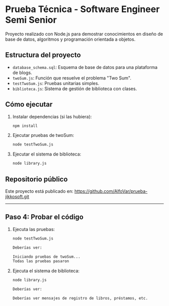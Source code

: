 # Prueba Técnica - Software Engineer Semi Senior

Proyecto realizado con Node.js para demostrar conocimientos en diseño de base de datos, algoritmos y programación orientada a objetos.

## Estructura del proyecto

- `database_schema.sql`: Esquema de base de datos para una plataforma de blogs.
- `twoSum.js`: Función que resuelve el problema "Two Sum".
- `testTwoSum.js`: Pruebas unitarias simples.
- `biblioteca.js`: Sistema de gestión de biblioteca con clases.

## Cómo ejecutar

1. Instalar dependencias (si las hubiera):
   ```bash
   npm install

2. Ejecutar pruebas de twoSum:
   ```bash
   node testTwoSum.js

3. Ejecutar el sistema de biblioteca:
   ```bash
   node library.js

## Repositorio público

Este proyecto está publicado en: https://github.com/AlfoVar/prueba-jikkosoft.git

---

## Paso 4: Probar el código

1. Ejecuta las pruebas:
    ```bash
    node testTwoSum.js

   Deberías ver:

    Iniciando pruebas de twoSum...
    Todas las pruebas pasaron

2. Ejecuta el sistema de biblioteca:
    ```bash
    node library.js

   Deberías ver:

   Deberías ver mensajes de registro de libros, préstamos, etc.


 
